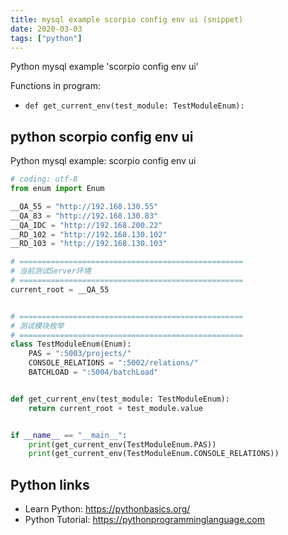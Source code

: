 ```yaml
---
title: mysql example scorpio config env ui (snippet)
date: 2020-03-03
tags: ["python"]
---
```

Python mysql example 'scorpio config env ui'

Functions in program: 
* `def get_current_env(test_module: TestModuleEnum):`

## python scorpio config env ui

Python mysql example: scorpio config env ui

```python
# coding: utf-8
from enum import Enum

__QA_55 = "http://192.168.130.55"
__QA_83 = "http://192.168.130.83"
__QA_IDC = "http://192.168.200.22"
__RD_102 = "http://192.168.130.102"
__RD_103 = "http://192.168.130.103"

# ==================================================
# 当前测试Server环境
# ==================================================
current_root = __QA_55


# ==================================================
# 测试模块枚举
# ==================================================
class TestModuleEnum(Enum):
    PAS = ":5003/projects/"
    CONSOLE_RELATIONS = ":5002/relations/"
    BATCHLOAD = ":5004/batchLoad"


def get_current_env(test_module: TestModuleEnum):
    return current_root + test_module.value


if __name__ == "__main__":
    print(get_current_env(TestModuleEnum.PAS))
    print(get_current_env(TestModuleEnum.CONSOLE_RELATIONS))


```

## Python links

- Learn Python: https://pythonbasics.org/
- Python Tutorial: https://pythonprogramminglanguage.com
